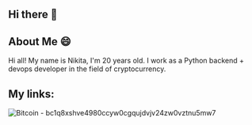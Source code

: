 ## Hi there 👋

## About Me 😄

Hi all! My name is Nikita, I'm 20 years old. I work as a Python backend + devops developer in the field of cryptocurrency.

<!--
**vvetta/vvetta** is a ✨ _special_ ✨ repository because its `README.md` (this file) appears on your GitHub profile.

Here are some ideas to get you started:

- 🔭 I’m currently working on ...
- 🌱 I’m currently learning ...
- 👯 I’m looking to collaborate on ...
- 🤔 I’m looking for help with ...
- 💬 Ask me about ...
- 📫 How to reach me: ...
- 😄 Pronouns: ...
- ⚡ Fun fact: ...
-->


## My links:


![Bitcoin](https://img.shields.io/badge/Bitcoin-000?style=for-the-badge&logo=bitcoin&logoColor=white) - bc1q8xshve4980ccyw0cgqujdvjv24zw0vztnu5mw7
